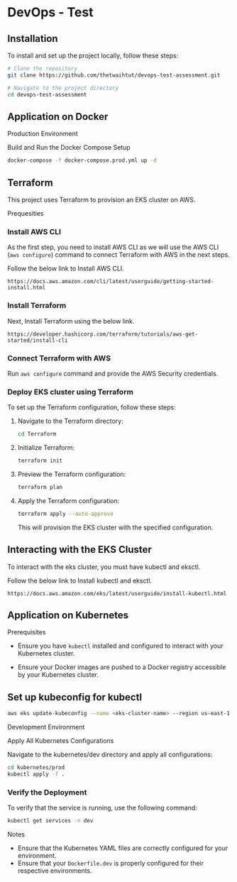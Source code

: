 
# DevOps - Test

## Installation
To install and set up the project locally, follow these steps:

```bash
# Clone the repository
git clone https://github.com/thetwaihtut/devops-test-assessment.git

# Navigate to the project directory
cd devops-test-assessment
```
## Application on Docker

Production Environment

Build and Run the Docker Compose Setup

```bash
docker-compose -f docker-compose.prod.yml up -d
```

## Terraform
This project uses Terraform to provision an EKS cluster on AWS.

Prequesities

### Install AWS CLI 

As the first step, you need to install AWS CLI as we will use the AWS CLI (`aws configure`) command to connect Terraform with AWS in the next steps.

Follow the below link to Install AWS CLI.
```
https://docs.aws.amazon.com/cli/latest/userguide/getting-started-install.html
```

### Install Terraform

Next, Install Terraform using the below link.
```
https://developer.hashicorp.com/terraform/tutorials/aws-get-started/install-cli
```

### Connect Terraform with AWS

Run `aws configure` command and provide the AWS Security credentials.

### Deploy EKS cluster using Terraform
To set up the Terraform configuration, follow these steps:

1. Navigate to the Terraform directory:

    ```bash
    cd Terraform
    ```

2. Initialize Terraform:

    ```bash
    terraform init
    ```

3. Preview the Terraform configuration:
   
    ```bash
    terraform plan
    ```
  
4. Apply the Terraform configuration:

    ```bash
    terraform apply --auto-approve
    ```

    This will provision the EKS cluster with the specified configuration.

## Interacting with the EKS Cluster

To interact with the eks cluster, you must have kubectl and eksctl.

Follow the below link to Install kubectl and eksctl.
```
https://docs.aws.amazon.com/eks/latest/userguide/install-kubectl.html
```

## Application on Kubernetes

Prerequisites

* Ensure you have ```kubectl``` installed and configured to interact with your Kubernetes cluster.

* Ensure your Docker images are pushed to a Docker registry accessible by your Kubernetes cluster.

## Set up kubeconfig for kubectl

```bash
aws eks update-kubeconfig --name <eks-cluster-name> --region us-east-1
```

Development Environment

Apply All Kubernetes Configurations

Navigate to the kubernetes/dev directory and apply all configurations:

```bash
cd kubernetes/prod
kubectl apply -f .
```
### Verify the Deployment
To verify that the service is running, use the following command:

```bash
kubectl get services -n dev
```
Notes

* Ensure that the Kubernetes YAML files are correctly configured for your environment.
* Ensure that your ```Dockerfile.dev``` is properly configured for their respective environments.
